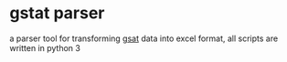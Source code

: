 # gstat parser
a parser tool for transforming [gsat](https://github.com/Sea-n/gsat) data into excel format, all scripts are written in python 3
